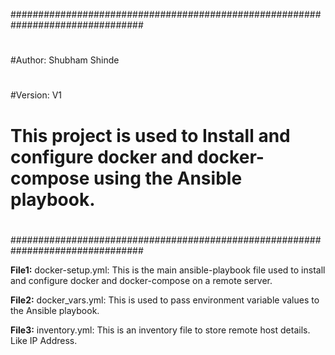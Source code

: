 ################################################################################
#
#Author: Shubham Shinde
#
#Version: V1
# 
# This project is used to Install and configure docker and docker-compose using the Ansible playbook.
#
################################################################################

****File1:**** docker-setup.yml:
This is the main ansible-playbook file used to install and configure docker and docker-compose on a remote server.

****File2:**** docker_vars.yml:
This is used to pass environment variable values to the Ansible playbook.

****File3:**** inventory.yml:
This is an inventory file to store remote host details. Like IP Address.
